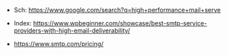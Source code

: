 - Sch: https://www.google.com/search?q=high+performance+mail+serve

- Index: https://www.wpbeginner.com/showcase/best-smtp-service-providers-with-high-email-deliverability/

- https://www.smtp.com/pricing/
